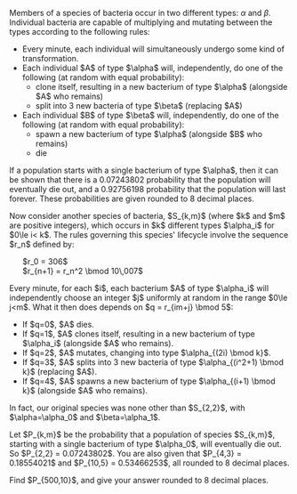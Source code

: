Members of a species of bacteria occur in two different types: $\alpha$ and $\beta$. Individual bacteria are capable of multiplying and mutating between the types according to the following rules:
<ul>
<li>Every minute, each individual will simultaneously undergo some kind of transformation.</li>
<li>Each individual $A$ of type $\alpha$ will, independently, do one of the following (at random with equal probability):
<ul>
<li>clone itself, resulting in a new bacterium of type $\alpha$ (alongside $A$ who remains)</li>
<li>split into 3 new bacteria of type $\beta$ (replacing $A$)</li>
</ul></li>

<li>Each individual $B$ of type $\beta$ will, independently, do one of the following (at random with equal probability):
<ul>
<li>spawn a new bacterium of type $\alpha$ (alongside $B$ who remains)</li>
<li>die</li>
</ul></li></ul>

<p>
If a population starts with a single bacterium of type $\alpha$, then it can be shown that there is a 0.07243802 probability that the population will eventually die out, and a 0.92756198 probability that the population will last forever. These probabilities are given rounded to 8 decimal places.
</p>
<p>
Now consider another species of bacteria, $S_{k,m}$ (where $k$ and $m$ are positive integers), which occurs in $k$ different types $\alpha_i$ for $0\le i&lt; k$. The rules governing this species' lifecycle involve the sequence $r_n$ defined by:
</p>
<ul style="list-style-type:none;">
<li>$r_0 = 306$</li>
<li>$r_{n+1} = r_n^2 \bmod 10\,007$</li>
</ul>
<p>
Every minute, for each $i$, each bacterium $A$ of type $\alpha_i$ will independently choose an integer $j$ uniformly at random in the range $0\le j&lt;m$. What it then does depends on $q = r_{im+j} \bmod 5$:</p>
<ul>
<li>If $q=0$, $A$ dies.</li>
<li>If $q=1$, $A$ clones itself, resulting in a new bacterium of type $\alpha_i$ (alongside $A$ who remains).</li>
<li>If $q=2$, $A$ mutates, changing into type $\alpha_{(2i) \bmod k}$.</li>
<li>If $q=3$, $A$ splits into 3 new bacteria of type $\alpha_{(i^2+1) \bmod k}$ (replacing $A$).</li>
<li>If $q=4$, $A$ spawns a new bacterium of type $\alpha_{(i+1) \bmod k}$ (alongside $A$ who remains).</li>
</ul>
<p>
In fact, our original species was none other than $S_{2,2}$, with $\alpha=\alpha_0$ and $\beta=\alpha_1$.
</p>
<p>
Let $P_{k,m}$ be the probability that a population of species $S_{k,m}$, starting with a single bacterium of type $\alpha_0$, will eventually die out. So $P_{2,2} = 0.07243802$. You are also given that $P_{4,3} = 0.18554021$ and $P_{10,5} = 0.53466253$, all rounded to 8 decimal places.
</p>
<p>
Find $P_{500,10}$, and give your answer rounded to 8 decimal places.
</p>
